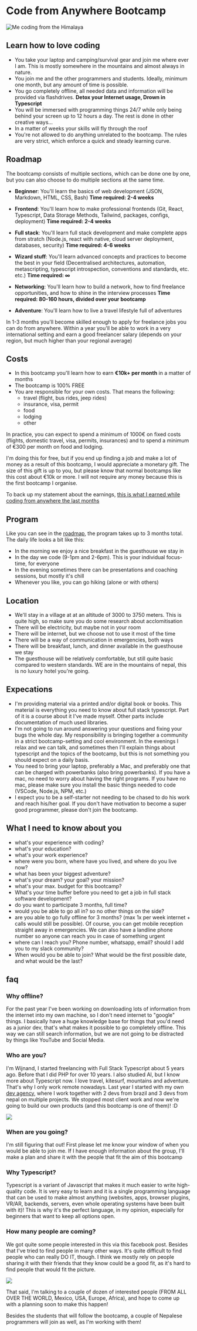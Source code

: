 # Code from Anywhere Bootcamp

![Me coding from the Himalaya](./code-from-himalaya.jpeg)

## Learn how to love coding

- You take your laptop and camping/survival gear and join me where ever I am. This is mostly somewhere in the mountains and almost always in nature.
- You join me and the other programmers and students. Ideally, minimum one month, but any amount of time is possible.
- You go completely offline, all needed data and information will be provided via flashdrives. **Detox your Internet usage, Drown in Typescript**
- You will be immersed with programming things 24/7 while only being behind your screen up to 12 hours a day. The rest is done in other creative ways...
- In a matter of weeks your skills will fly through the roof
- You're not allowed to do anything unrelated to the bootcamp. The rules are very strict, which enforce a quick and steady learning curve.

## Roadmap

The bootcamp consists of multiple sections, which can be done one by one, but you can also choose to do multiple sections at the same time.

- **Beginner**: You'll learn the basics of web development (JSON, Markdown, HTML, CSS, Bash) **Time required: 2-4 weeks**

- **Frontend**: You'll learn how to make professional frontends (Git, React, Typescript, Data Storage Methods, Tailwind, packages, configs, deployment) **Time required: 2-4 weeks**

- **Full stack**: You'll learn full stack development and make complete apps from stratch (Node.js, react with native, cloud server deployment, databases, security) **Time required: 4-6 weeks**

- **Wizard stuff**: You'll learn advanced concepts and practices to become the best in your field (Decentralised architectures, automation, metascripting, typescript introspection, conventions and standards, etc. etc.) **Time required: ∞**

- **Networking**: You'll learn how to build a network, how to find freelance opportunities, and how to shine in the interview processes **Time required: 80-160 hours, divided over your bootcamp**

- **Adventure**: You'll learn how to live a travel lifestyle full of adventures

In 1-3 months you'll become skilled enough to apply for freelance jobs you can do from anywhere. Within a year you'll be able to work in a very international setting and earn a good freelancer salary (depends on your region, but much higher than your regional average)

## Costs

- In this bootcamp you'll learn how to earn **€10k+ per month** in a matter of months
- The bootcamp is 100% FREE
- You are responsible for your own costs. That means the following:
  - travel (flight, bus rides, jeep rides)
  - insurance, visa, permit
  - food
  - lodging
  - other

In practice, you can expect to spend a minimum of 1000€ on fixed costs (flights, domestic travel, visa, permits, insurances) and to spend a minimum of €300 per month on food and lodging.

I'm doing this for free, but if you end up finding a job and make a lot of money as a result of this bootcamp, I would appreciate a monetary gift. The size of this gift is up to you, but please know that normal bootcamps like this cost about €10k or more. I will not require any money because this is the first bootcamp I organise.

To back up my statement about the earnings, [this is what I earned while coding from anywhere the last months](./earnings-132k-6months.png)

## Program

Like you can see in the [roadmap](#roadmap), the program takes up to 3 months total. The daily life looks a bit like this:

- In the morning we enjoy a nice breakfast in the guesthouse we stay in
- In the day we code (9-1pm and 2-6pm). This is your individual focus-time, for everyone
- In the evening sometimes there can be presentations and coaching sessions, but mostly it's chill
- Whenever you like, you can go hiking (alone or with others)

## Location

- We'll stay in a village at at an altitude of 3000 to 3750 meters. This is quite high, so make sure you do some research about acclomitisation
- There will be electricity, but maybe not in your room
- There will be internet, but we choose not to use it most of the time
- There will be a way of communication in emergencies, both ways
- There will be breakfast, lunch, and dinner available in the guesthouse we stay
- The guesthouse will be relatively comfortable, but still quite basic compared to western standards. WE are in the mountains of nepal, this is no luxury hotel you're going.

## Expecations

- I'm providing material via a printed and/or digital book or books. This material is everything you need to know about full stack typescript. Part of it is a course about it I've made myself. Other parts include documentation of much used libraries.
- I'm not going to run around answering your questions and fixing your bugs the whole day. My responsibility is bringing together a community in a strict bootcamp-setting and cool environment. In the evenings I relax and we can talk, and sometimes then I'll explain things about typescript and the topics of the bootcamp, but this is not something you should expect on a daily basis.
- You need to bring your laptop, preferably a Mac, and preferably one that can be charged with powerbanks (also bring powerbanks). If you have a mac, no need to worry about having the right programs. If you have no mac, please make sure you install the basic things needed to code (VSCode, Node.js, NPM, etc.)
- I expect you to be a self-starter not needing to be chased to do his work and reach his/her goal. If you don't have motivation to become a super good programmer, please don't join the bootcamp.

## What I need to know about you

- what's your experience with coding?
- what's your education?
- what's your work experience?
- where were you born, where have you lived, and where do you live now?
- what has been your biggest adventure?
- what's your dream? your goal? your mission?
- what's your max. budget for this bootcamp?
- What's your time buffer before you need to get a job in full stack software development?
- do you want to participate 3 months, full time?
- would you be able to go all in? so no other things on the side?
- are you able to go fully offline for 3 months? (max 1x per week internet + calls would still be possible). Of course, you can get mobile reception straight away in emergencies. We can also have a landline phone number so anyone can reach you in case of something urgent
- where can I reach you? Phone number, whatsapp, email? should I add you to my slack community?
- When would you be able to join? What would be the first possible date, and what would be the last?

## faq

### Why offline?

For the past year I've been working on downloading lots of information from the internet into my own machine, so I don't need internet to "google" things. I basically have a huge knowledge base for things that you'd need as a junior dev, that's what makes it possible to go completely offline. This way we can still search information, but we are not going to be distracted by things like YouTube and Social Media.

### Who are you?

I'm Wijnand, I started freelancing with Full Stack Typescript about 5 years ago. Before that I did PHP for over 10 years. I also studied AI, but I know more about Typescript now. I love travel, kitesurf, mountains and adventure. That's why I only work remote nowadays. Last year I started with my own [dev agency](https://codefromanywhere.com/), where I work together with 2 devs from brazil and 3 devs from nepal on multiple projects. We stopped most client work and now we're going to build our own products (and this bootcamp is one of them)! :D

![](./cfa-team.jpeg)

### When are you going?

I'm still figuring that out! First please let me know your window of when you would be able to join me. If I have enough information about the group, I'll make a plan and share it with the people that fit the aim of this bootcamp

### Why Typescript?

Typescript is a variant of Javascript that makes it much easier to write high-quality code. It is very easy to learn and it is a single programming language that can be used to make almost anything (websites, apps, browser plugins, VR/AR, backends, servers, even whole operating systems have been built with it)! This is why it's the perfect language, in my opinion, especially for beginners that want to keep all options open.

### How many people are coming?

We got quite some people interested in this via this facebook post. Besides that I've tried to find people in many other ways. It's quite difficult to find people who can really DO IT, though. I think we mostly rely on people sharing it with their friends that they know could be a good fit, as it's hard to find people that would fit the picture.

![](./fbpost.png)

That said, I'm talking to a couple of dozen of interested people (FROM ALL OVER THE WORLD, Mexico, USA, Europe, Africa), and hope to come up with a planning soon to make this happen!

Besides the students that will follow the bootcamp, a couple of Nepalese programmers will join as well, as I'm working with them!

